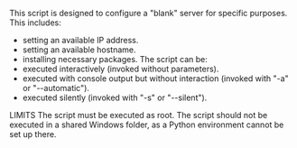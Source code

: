 This script is designed to configure a "blank" server for specific purposes. 
This includes:
- setting an available IP address.
- setting an available hostname.
- installing necessary packages.
The script can be:
- executed interactively (invoked without parameters).
- executed with console output but without interaction (invoked with "-a" or "--automatic").
- executed silently (invoked with "-s" or "--silent").

LIMITS
The script must be executed as root. 
The script should not be executed in a shared Windows folder, as a Python environment cannot be set up there.
